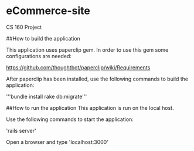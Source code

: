 # eCommerce-site
CS 160 Project

##How to build the application

This application uses paperclip gem. In order to use this gem some configurations are needed:

https://github.com/thoughtbot/paperclip/wiki/Requirements

After paperclip has been installed, use the following commands to build the application:

'''bundle install
rake db:migrate'''


##How to run the application
This application is run on the local host. 

Use the following commands to start the application:

'rails server'

Open a browser and type 'localhost:3000'
